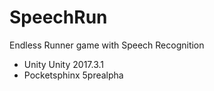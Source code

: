 # SpeechRun
Endless Runner game with Speech Recognition
- Unity Unity 2017.3.1
- Pocketsphinx 5prealpha
